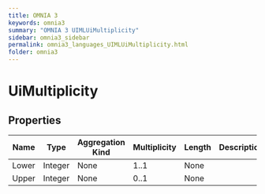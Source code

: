 ```yaml
---
title: OMNIA 3
keywords: omnia3
summary: "OMNIA 3 UIMLUiMultiplicity"
sidebar: omnia3_sidebar
permalink: omnia3_languages_UIMLUiMultiplicity.html
folder: omnia3
---
```


# UiMultiplicity

## Properties

| Name | Type | Aggregation Kind | Multiplicity | Length | Description |
| --------- | --------- | --------- | --------- | --------- | --------- |
| Lower | Integer | None | 1..1 | None |  |
| Upper | Integer | None | 0..1 | None |  |


